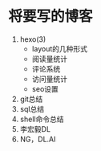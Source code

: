 # 将要写的博客



1. hexo(3)
   - layout的几种形式
   - 阅读量统计
   - 评论系统
   - 访问量统计
   - seo设置
2. git总结
3. sql总结
4. shell命令总结
5. 李宏毅DL
6. NG，DL.AI